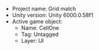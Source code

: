 <!-- UNITY CODE ASSIST INSTRUCTIONS START -->
- Project name: Grid match
- Unity version: Unity 6000.0.58f1
- Active game object:
  - Name: CellOne
  - Tag: Untagged
  - Layer: UI
<!-- UNITY CODE ASSIST INSTRUCTIONS END -->
